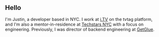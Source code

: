 ## Hello

I'm Justin,
a developer based in NYC.
I work at [i.TV][itv] on the tvtag platform,
and I'm also a mentor-in-residence at [Techstars NYC][techstars-nyc] with a focus on engineering.
Previously,
I was director of backend engineering at [GetGlue][getglue].

[getglue]: https://angel.co/getglue
[github-jdp]: http://github.com/jdp
[itv]: http://i.tv
[techstars-nyc]: http://www.techstars.com/program/locations/nyc/

